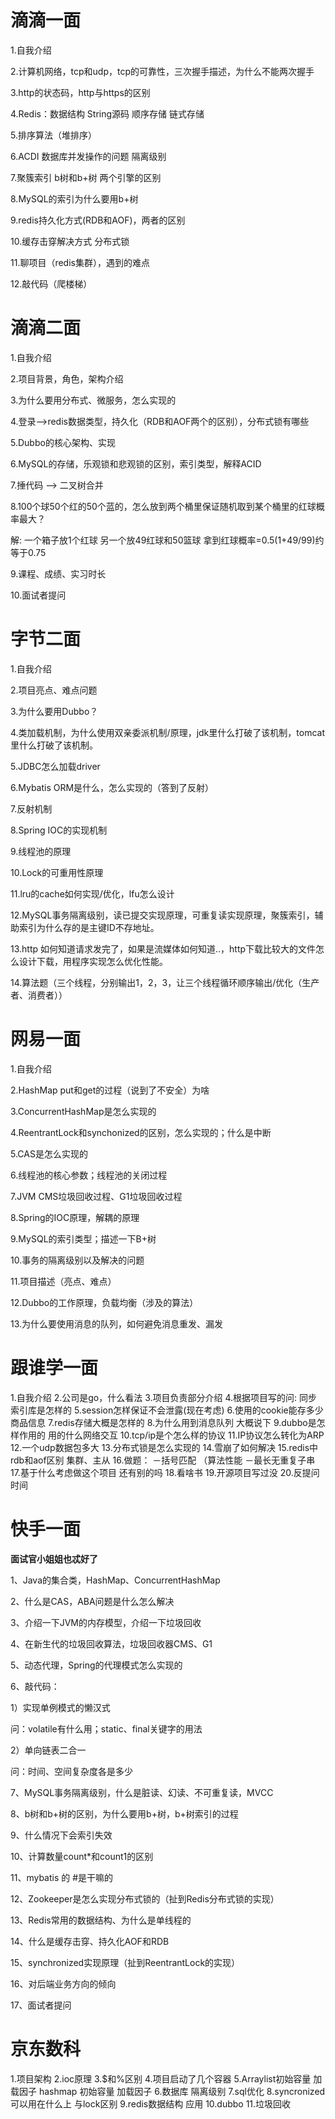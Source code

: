 # 滴滴一面

1.自我介绍

2.计算机网络，tcp和udp，tcp的可靠性，三次握手描述，为什么不能两次握手

3.http的状态码，http与https的区别

4.Redis：数据结构 String源码 顺序存储 链式存储 

5.排序算法（堆排序） 

6.ACDI 数据库并发操作的问题 隔离级别

7.聚簇索引 b树和b+树 两个引擎的区别

8.MySQL的索引为什么要用b+树

9.redis持久化方式(RDB和AOF)，两者的区别

10.缓存击穿解决方式 分布式锁 

11.聊项目（redis集群），遇到的难点

12.敲代码（爬楼梯）

# 滴滴二面

1.自我介绍

2.项目背景，角色，架构介绍

3.为什么要用分布式、微服务，怎么实现的

4.登录—>redis数据类型，持久化（RDB和AOF两个的区别），分布式锁有哪些

5.Dubbo的核心架构、实现

6.MySQL的存储，乐观锁和悲观锁的区别，索引类型，解释ACID

7.捶代码 ——> 二叉树合并 

8.100个球50个红的50个蓝的，怎么放到两个桶里保证随机取到某个桶里的红球概率最大？

解:  一个箱子放1个红球 另一个放49红球和50篮球 拿到红球概率=0.5(1+49/99)约等于0.75

9.课程、成绩、实习时长

10.面试者提问

# 字节二面

1.自我介绍

2.项目亮点、难点问题

3.为什么要用Dubbo？

4.类加载机制，为什么使用双亲委派机制/原理，jdk里什么打破了该机制，tomcat里什么打破了该机制。

5.JDBC怎么加载driver

6.Mybatis ORM是什么，怎么实现的（答到了反射）

7.反射机制

8.Spring IOC的实现机制

9.线程池的原理

10.Lock的可重用性原理

11.lru的cache如何实现/优化，lfu怎么设计

12.MySQL事务隔离级别，读已提交实现原理，可重复读实现原理，聚簇索引，辅助索引为什么存的是主键ID不存地址。

13.http 如何知道请求发完了，如果是流媒体如何知道..，http下载比较大的文件怎么设计下载，用程序实现怎么优化性能。

14.算法题（三个线程，分别输出1，2，3，让三个线程循环顺序输出/优化（生产者、消费者））

# 网易一面

1.自我介绍

2.HashMap	put和get的过程（说到了不安全）为啥

3.ConcurrentHashMap是怎么实现的

4.ReentrantLock和synchonized的区别，怎么实现的；什么是中断

5.CAS是怎么实现的

6.线程池的核心参数；线程池的关闭过程

7.JVM CMS垃圾回收过程、G1垃圾回收过程

8.Spring的IOC原理，解耦的原理

9.MySQL的索引类型；描述一下B+树

10.事务的隔离级别以及解决的问题

11.项目描述（亮点、难点）

12.Dubbo的工作原理，负载均衡（涉及的算法）

13.为什么要使用消息的队列，如何避免消息重发、漏发

# 跟谁学一面

1.自我介绍
2.公司是go，什么看法
3.项目负责部分介绍 
4.根据项目写的问:	同步索引库是怎样的 
5.session怎样保证不会泄露(现在考虑)
6.使用的cookie能存多少商品信息
7.redis存储大概是怎样的
8.为什么用到消息队列 大概说下
9.dubbo是怎样作用的 用的什么网络交互
10.tcp/ip是个怎么样的协议
11.IP协议怎么转化为ARP
12.一个udp数据包多大 
13.分布式锁是怎么实现的
14.雪崩了如何解决 
15.redis中rdb和aof区别 集群、主从
16.做题：
－括号匹配 （算法性能
－最长无重复子串
17.基于什么考虑做这个项目 还有别的吗
18.看啥书
19.开源项目写过没
20.反提问时间

# 快手一面

**面试官小姐姐也忒好了**

1、Java的集合类，HashMap、ConcurrentHashMap

2、什么是CAS，ABA问题是什么怎么解决

3、介绍一下JVM的内存模型，介绍一下垃圾回收

4、在新生代的垃圾回收算法，垃圾回收器CMS、G1

5、动态代理，Spring的代理模式怎么实现的

6、敲代码：

1）实现单例模式的懒汉式

问：volatile有什么用；static、final关键字的用法

2）单向链表二合一

问：时间、空间复杂度各是多少

7、MySQL事务隔离级别，什么是脏读、幻读、不可重复读，MVCC

8、b树和b+树的区别，为什么要用b+树，b+树索引的过程

9、什么情况下会索引失效

10、计算数量count*和count1的区别

11、mybatis 的 #是干嘛的

12、Zookeeper是怎么实现分布式锁的（扯到Redis分布式锁的实现）

13、Redis常用的数据结构、为什么是单线程的

14、什么是缓存击穿、持久化AOF和RDB

15、synchronized实现原理（扯到ReentrantLock的实现）

16、对后端业务方向的倾向

17、面试者提问

# 京东数科

1.项目架构
2.ioc原理
3.$和%区别
4.项目启动了几个容器
5.Arraylist初始容量 加载因子
  hashmap 初始容量 加载因子 
6.数据库 隔离级别 
7.sql优化
8.syncronized可以用在什么上 与lock区别
9.redis数据结构 应用
10.dubbo
11.垃圾回收